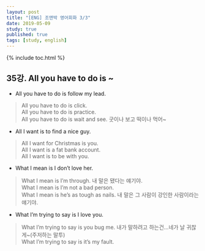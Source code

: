 ```yaml
---
layout: post
title: "[ENG] 조앤박 영어회화 3/3"
date: 2019-05-09
study: true
published: true
tags: [study, english]
---
```


{% include toc.html %}

## 35강. All you have to do is ~
- All you have to do is follow my lead.

>All you have to do is click.<br>
>All you have to do is practice.<br>
>All you have to do is wait and see. 굿이나 보고 떡이나 먹어~


- All I want is to find a nice guy.

>All I want for Christmas is you.<br>
>All I want is a fat bank account.<br>
>All I want is to be with you.<br>

- What I mean is I don’t love her.

>What I mean is I’m through. 내 말은 됐다는 얘기야.<br>
>What I mean is I’m not a bad person.<br>
>What I mean is he’s as tough as nails. 내 말은 그 사람이 강인한 사람이라는 얘기야.<br>

- What I’m trying to say is I love you.

>What I’m trying to say is you bug me. 내가 말하려고 하는건…네가 날 귀찮게~(주저하는 말투)<br>
>What I’m trying to say is it’s my fault.<br>

